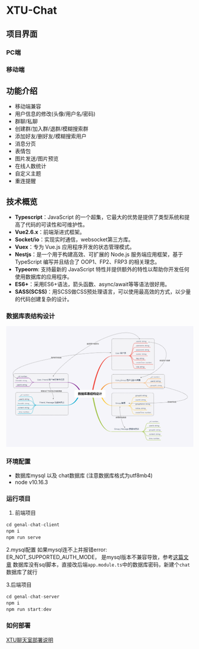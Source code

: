 # XTU-Chat

## 项目界面

### PC端

### 移动端

## 功能介绍

- 移动端兼容
- 用户信息的修改(头像/用户名/密码)
- 群聊/私聊
- 创建群/加入群/退群/模糊搜索群
- 添加好友/删好友/模糊搜索用户
- 消息分页
- 表情包
- 图片发送/图片预览
- 在线人数统计
- 自定义主题
- 重连提醒

## 技术概览

- **Typescript**：JavaScript 的一个超集，它最大的优势是提供了类型系统和提高了代码的可读性和可维护性。
- **Vue2.6.x**：前端渐进式框架。
- **Socket/io**：实现实时通信，websocket第三方库。
- **Vuex**：专为 Vue.js 应用程序开发的状态管理模式。
- **Nestjs**：是一个用于构建高效、可扩展的 Node.js 服务端应用框架，基于 TypeScript 编写并且结合了 OOP1、FP2、FRP3 的相关理念。
- **Typeorm**: 支持最新的 JavaScript 特性并提供额外的特性以帮助你开发任何使用数据库的应用程序。
- **ES6+**：采用ES6+语法，箭头函数、async/await等等语法很好用。
- **SASS(SCSS)**：用SCSS做CSS预处理语言，可以使用最高效的方式，以少量的代码创建复杂的设计。

### 数据库表结构设计

![database](./assets/database.png)

### 环境配置

- 数据库mysql 以及 chat数据库 (注意数据库格式为utf8mb4)
- node v10.16.3

### 运行项目

1. 前端项目

```js
cd genal-chat-client 
npm i
npm run serve
```

2.mysql配置
如果mysql连不上并报错error: ER_NOT_SUPPORTED_AUTH_MODE， 是mysql版本不兼容导致，参考[这篇文章](https://blog.csdn.net/qq_41831345/article/details/83150502)
数据库没有sql脚本，直接改后端`app.module.ts`中的数据库密码，新建个`chat`数据库了就行

3.后端项目

```js
cd genal-chat-server
npm i
npm run start:dev
```

### 如何部署

[XTU聊天室部署说明](./XTU聊天室部署说明.md)
